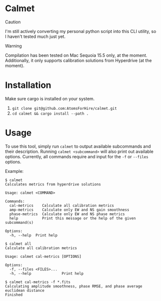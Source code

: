 # Calmet

> [!CAUTION]
I'm still actively converting my personal python script into this CLI utility, so
I haven't tested much just yet.

> [!WARNING]
Compilation has been tested on Mac Sequoia 15.5 only, at the moment.
Additionally, it only supports calibration solutions from Hyperdrive (at the
moment). 

# Installation

Make sure cargo is installed on your system.

1. `git clone git@github.com:AtomsForHire/calmet.git`
2. `cd calmet && cargo install --path .`

# Usage
To use this tool, simply run `calmet` to output available subcommands and their
description. Running `calmet <subcommand>` will also print out available
options. Currently, all commands require and input for the `-f` or `--files`
options.

Example:
```
$ calmet
Calculates metrics from hyperdrive solutions

Usage: calmet <COMMAND>

Commands:
  cal-metrics    Calculate all calibration metrics
  amp-metrics    Calculate only EW and NS gain smoothness
  phase-metrics  Calculate only EW and NS phase metrics
  help           Print this message or the help of the given subcommand(s)

Options:
  -h, --help  Print help
```

``` 
$ calmet all
Calculate all calibration metrics

Usage: calmet cal-metrics [OPTIONS]

Options:
  -f, --files <FILES>...
  -h, --help              Print help
```

```
$ calmet cal-metrics -f *.fits
Calculating amplitude smoothness, phase RMSE, and phase average euclidean distance
Finished
```
